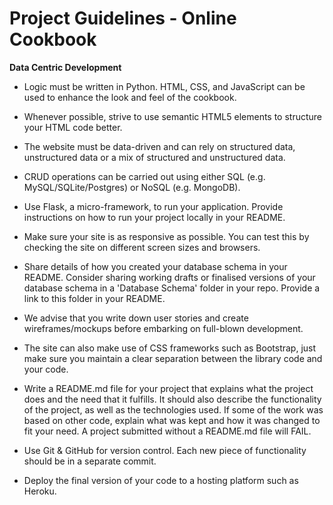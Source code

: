 # Project Guidelines - Online Cookbook

**Data Centric Development**

- Logic must be written in Python. HTML, CSS, and JavaScript can be used to enhance the look and feel of the cookbook.

- Whenever possible, strive to use semantic HTML5 elements to structure your HTML code better.

- The website must be data-driven and can rely on structured data, unstructured data or a mix of structured and unstructured data.

- CRUD operations can be carried out using either SQL (e.g. MySQL/SQLite/Postgres) or NoSQL (e.g. MongoDB).

- Use Flask, a micro-framework, to run your application. Provide instructions on how to run your project locally in your README.

- Make sure your site is as responsive as possible. You can test this by checking the site on different screen sizes and browsers.

- Share details of how you created your database schema in your README. Consider sharing working drafts or finalised versions of your database schema in a 'Database Schema' folder in your repo. Provide a link to this folder in your README.

- We advise that you write down user stories and create wireframes/mockups before embarking on full-blown development.

- The site can also make use of CSS frameworks such as Bootstrap, just make sure you maintain a clear separation between the library code and your code.

- Write a README.md file for your project that explains what the project does and the need that it fulfills. It should also describe the functionality of the project, as well as the technologies used. If some of the work was based on other code, explain what was kept and how it was changed to fit your need. A project submitted without a README.md file will FAIL.

- Use Git & GitHub for version control. Each new piece of functionality should be in a separate commit.

- Deploy the final version of your code to a hosting platform such as Heroku.